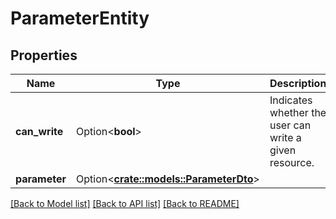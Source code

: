 # ParameterEntity

## Properties

Name | Type | Description | Notes
------------ | ------------- | ------------- | -------------
**can_write** | Option<**bool**> | Indicates whether the user can write a given resource. | [optional]
**parameter** | Option<[**crate::models::ParameterDto**](ParameterDTO.md)> |  | [optional]

[[Back to Model list]](../README.md#documentation-for-models) [[Back to API list]](../README.md#documentation-for-api-endpoints) [[Back to README]](../README.md)


